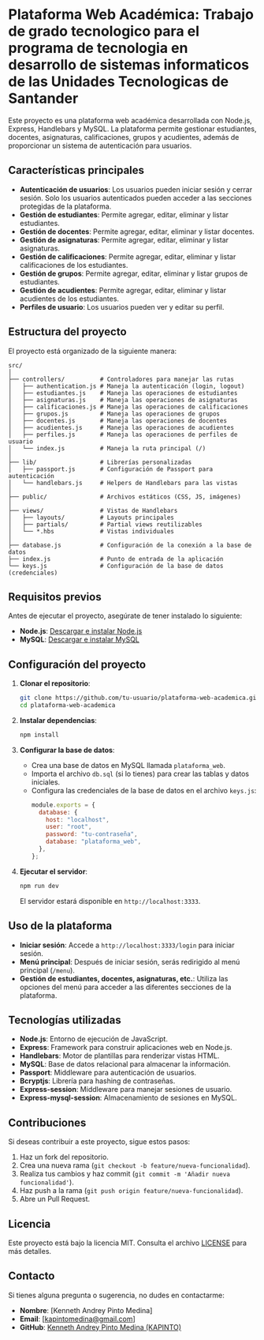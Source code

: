 # Plataforma Web Académica: Trabajo de grado tecnologico para el programa de tecnologia en desarrollo de sistemas informaticos de las Unidades Tecnologicas de Santander

Este proyecto es una plataforma web académica desarrollada con Node.js, Express, Handlebars y MySQL. La plataforma permite gestionar estudiantes, docentes, asignaturas, calificaciones, grupos y acudientes, además de proporcionar un sistema de autenticación para usuarios.

## Características principales

- **Autenticación de usuarios**: Los usuarios pueden iniciar sesión y cerrar sesión. Solo los usuarios autenticados pueden acceder a las secciones protegidas de la plataforma.
- **Gestión de estudiantes**: Permite agregar, editar, eliminar y listar estudiantes.
- **Gestión de docentes**: Permite agregar, editar, eliminar y listar docentes.
- **Gestión de asignaturas**: Permite agregar, editar, eliminar y listar asignaturas.
- **Gestión de calificaciones**: Permite agregar, editar, eliminar y listar calificaciones de los estudiantes.
- **Gestión de grupos**: Permite agregar, editar, eliminar y listar grupos de estudiantes.
- **Gestión de acudientes**: Permite agregar, editar, eliminar y listar acudientes de los estudiantes.
- **Perfiles de usuario**: Los usuarios pueden ver y editar su perfil.

## Estructura del proyecto

El proyecto está organizado de la siguiente manera:

```plaintext
src/
│
├── controllers/          # Controladores para manejar las rutas
│   ├── authentication.js # Maneja la autenticación (login, logout)
│   ├── estudiantes.js    # Maneja las operaciones de estudiantes
│   ├── asignaturas.js    # Maneja las operaciones de asignaturas
│   ├── calificaciones.js # Maneja las operaciones de calificaciones
│   ├── grupos.js         # Maneja las operaciones de grupos
│   ├── docentes.js       # Maneja las operaciones de docentes
│   ├── acudientes.js     # Maneja las operaciones de acudientes
│   ├── perfiles.js       # Maneja las operaciones de perfiles de usuario
│   └── index.js          # Maneja la ruta principal (/)
│
├── lib/                  # Librerías personalizadas
│   ├── passport.js       # Configuración de Passport para autenticación
│   └── handlebars.js     # Helpers de Handlebars para las vistas
│
├── public/               # Archivos estáticos (CSS, JS, imágenes)
│
├── views/                # Vistas de Handlebars
│   ├── layouts/          # Layouts principales
│   ├── partials/         # Partial views reutilizables
│   └── *.hbs             # Vistas individuales
│
├── database.js           # Configuración de la conexión a la base de datos
├── index.js              # Punto de entrada de la aplicación
└── keys.js               # Configuración de la base de datos (credenciales)
```

## Requisitos previos

Antes de ejecutar el proyecto, asegúrate de tener instalado lo siguiente:

- **Node.js**: [Descargar e instalar Node.js](https://nodejs.org/)
- **MySQL**: [Descargar e instalar MySQL](https://dev.mysql.com/downloads/installer/)

## Configuración del proyecto

1. **Clonar el repositorio**:
   ```bash
   git clone https://github.com/tu-usuario/plataforma-web-academica.git
   cd plataforma-web-academica
   ```

2. **Instalar dependencias**:
   ```bash
   npm install
   ```

3. **Configurar la base de datos**:
   - Crea una base de datos en MySQL llamada `plataforma_web`.
   - Importa el archivo `db.sql` (si lo tienes) para crear las tablas y datos iniciales.
   - Configura las credenciales de la base de datos en el archivo `keys.js`:
     ```javascript
     module.exports = {
       database: {
         host: "localhost",
         user: "root",
         password: "tu-contraseña",
         database: "plataforma_web",
       },
     };
     ```

4. **Ejecutar el servidor**:
   ```bash
   npm run dev
   ```

   El servidor estará disponible en `http://localhost:3333`.

## Uso de la plataforma

- **Iniciar sesión**: Accede a `http://localhost:3333/login` para iniciar sesión.
- **Menú principal**: Después de iniciar sesión, serás redirigido al menú principal (`/menu`).
- **Gestión de estudiantes, docentes, asignaturas, etc.**: Utiliza las opciones del menú para acceder a las diferentes secciones de la plataforma.

## Tecnologías utilizadas

- **Node.js**: Entorno de ejecución de JavaScript.
- **Express**: Framework para construir aplicaciones web en Node.js.
- **Handlebars**: Motor de plantillas para renderizar vistas HTML.
- **MySQL**: Base de datos relacional para almacenar la información.
- **Passport**: Middleware para autenticación de usuarios.
- **Bcryptjs**: Librería para hashing de contraseñas.
- **Express-session**: Middleware para manejar sesiones de usuario.
- **Express-mysql-session**: Almacenamiento de sesiones en MySQL.

## Contribuciones

Si deseas contribuir a este proyecto, sigue estos pasos:

1. Haz un fork del repositorio.
2. Crea una nueva rama (`git checkout -b feature/nueva-funcionalidad`).
3. Realiza tus cambios y haz commit (`git commit -m 'Añadir nueva funcionalidad'`).
4. Haz push a la rama (`git push origin feature/nueva-funcionalidad`).
5. Abre un Pull Request.

## Licencia

Este proyecto está bajo la licencia MIT. Consulta el archivo [LICENSE](LICENSE) para más detalles.

## Contacto

Si tienes alguna pregunta o sugerencia, no dudes en contactarme:

- **Nombre**: [Kenneth Andrey Pinto Medina]
- **Email**: [kapintomedina@gmail.com]
- **GitHub**: [Kenneth Andrey Pinto Medina (KAPINTO)](https://github.com/KAPINTOM)
